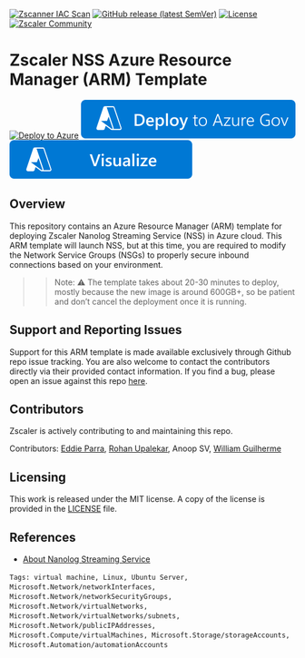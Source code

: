 [![Zscanner IAC Scan](https://github.com/zscaler/nss-azure-deploy/actions/workflows/ci.yml/badge.svg)](https://github.com/zscaler/nss-azure-deploy/actions/workflows/ci.yml)
[![GitHub release (latest SemVer)](https://img.shields.io/github/v/release/zscaler/nss-azure-deploy)](https://github.com/zscaler/nss-azure-deploy/releases)
[![License](https://img.shields.io/github/license/zscaler/nss-azure-deploy?color=blue)](https://github.com/zscaler/nss-azure-deploy/blob/master/LICENSE)
[![Zscaler Community](https://img.shields.io/badge/zscaler-community-blue)](https://community.zscaler.com/)
# Zscaler NSS Azure Resource Manager (ARM) Template

[![Deploy to Azure](https://aka.ms/deploytoazurebutton)](https://portal.azure.com/#create/Microsoft.Template/uri/https%3A%2F%2Fraw.githubusercontent.com%2Fzscaler%2Fnss-azure-deploy%2Fznss-%25233-update-template-api%2Fazuredeploy.json)
[![Deploy to Azure](https://raw.githubusercontent.com/Azure/azure-quickstart-templates/master/1-CONTRIBUTION-GUIDE/images/deploytoazuregov.svg)](https://portal.azure.com/#create/Microsoft.Template/uri/https%3A%2F%2Fraw.githubusercontent.com%2Fzscaler%2Fnss-azure-deploy%2Fznss-%25233-update-template-api%2Fazuredeploy.json)
[![Visualize](https://raw.githubusercontent.com/Azure/azure-quickstart-templates/master/1-CONTRIBUTION-GUIDE/images/visualizebutton.svg?sanitize=true)](http://armviz.io/#/?load=https%3A%2F%2Fraw.githubusercontent.com%2Fzscaler%2Fnss-azure-deploy%2Fznss-%25233-update-template-api%2Fazuredeploy.json)

## Overview

This repository contains an Azure Resource Manager (ARM) template for deploying Zscaler Nanolog Streaming Service (NSS) in Azure cloud.  This ARM template will launch NSS, but at this time, you are required to modify the Network Service Groups (NSGs) to properly secure inbound connections based on your environment.

>> Note: :warning: The template takes about 20-30 minutes to deploy, mostly because the new image is around 600GB+, so be patient and don’t cancel the deployment once it is running.

## Support and Reporting Issues

Support for this ARM template is made available exclusively through Github repo issue tracking.  You are also welcome to contact the contributors directly via their provided contact information.  If you find a bug, please open an issue against this repo [here](https://github.com/zscaler/nss-azure-deploy/issues).

## Contributors

Zscaler is actively contributing to and maintaining this repo.

  Contributors:
  [Eddie Parra](https://github.com/eparra), [Rohan Upalekar](https://github.com/rohan-zscaler), Anoop SV, [William Guilherme](https://github.com/willguibr)

## Licensing

This work is released under the MIT license. A copy of the license is provided in the [LICENSE](https://github.com/zscaler/nss-azure-deploy/blob/master/LICENSE) file.

## References

- [About Nanolog Streaming Service](https://help.zscaler.com/zia/about-nanolog-streaming-service)

`Tags: virtual machine, Linux, Ubuntu Server, Microsoft.Network/networkInterfaces, Microsoft.Network/networkSecurityGroups, Microsoft.Network/virtualNetworks, Microsoft.Network/virtualNetworks/subnets, Microsoft.Network/publicIPAddresses, Microsoft.Compute/virtualMachines, Microsoft.Storage/storageAccounts, Microsoft.Automation/automationAccounts`
